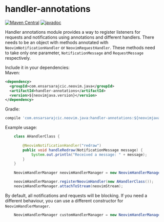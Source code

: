 # handler-annotations

[![Maven Central](https://maven-badges.herokuapp.com/maven-central/com.ensarsarajcic.neovim.java/handler-annotations/badge.svg)](https://maven-badges.herokuapp.com/maven-central/com.ensarsarajcic.neovim.java/handler-annotations)
[![javadoc](https://javadoc.io/badge2/com.ensarsarajcic.neovim.java/handler-annotations/javadoc.svg)](https://javadoc.io/doc/com.ensarsarajcic.neovim.java/handler-annotations)

Handler annotations module provides a way to register listeners for requests and notifications using annotations and different handlers. There needs to be an
object with methods annotated with `NeovimNotificationHandler` or `NeovimRequestHandler`. These methods need to take only one parameter, `NotificationMessage`
and `RequestMessage` respectively.

Include it in your dependencies:  
Maven:  
```xml
<dependency>
  <groupId>com.ensarsarajcic.neovim.java</groupId>
  <artifactId>handler-annotations</artifactId>
  <version>${neovimjava.version}</version>
</dependency>
```
Gradle:  
```groovy
compile 'com.ensarsarajcic.neovim.java:handler-annotations:${neovimjava.version}'
```

Example usage:
```java
    class AHandlerClass {
    
        @NeovimNotificationHandler("redraw")
        public void handleRedraw(NotificationMessage message) {
            System.out.println("Received a message: " + message);
        }
    }
    
    NeovimHandlerManager neovimHandlerManager = new NeovimHandlerManager();

    neovimHandlerManager.registerNeovimHandler(new AHandlerClass());
    neovimHandlerManager.attachToStream(neovimStream);
```

By default, all notifications and requests will be blocking. If you need a different behaviour, you can use a different constructor for `NeovimHandlerManager`.
```java
    NeovimHandlerManager customHandlerManager = new NeovimHandlerManager(new NeovimHandlerProxy(customExecutorService));
```
